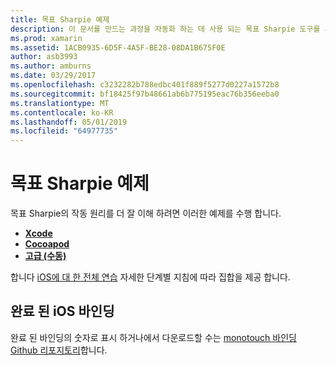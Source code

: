```yaml
---
title: 목표 Sharpie 예제
description: 이 문서를 만드는 과정을 자동화 하는 데 사용 되는 목표 Sharpie 도구를 사용 하는 방법에 설명 하는 다양 한 지침에 연결 C# Objective-c 코드에 대 한 바인딩을 합니다.
ms.prod: xamarin
ms.assetid: 1ACB0935-6D5F-4A5F-BE28-08DA1B675F0E
author: asb3993
ms.author: amburns
ms.date: 03/29/2017
ms.openlocfilehash: c3232282b788edbc401f889f5277d0227a1572b8
ms.sourcegitcommit: bf18425f97b48661ab6b775195eac76b356eeba0
ms.translationtype: MT
ms.contentlocale: ko-KR
ms.lasthandoff: 05/01/2019
ms.locfileid: "64977735"
---
```

# <a name="objective-sharpie-examples"></a>목표 Sharpie 예제

목표 Sharpie의 작동 원리를 더 잘 이해 하려면 이러한 예제를 수행 합니다.

- [**Xcode**](xcode.md)
- [**Cocoapod**](cocoapod.md)
- [**고급 (수동)**](advanced.md)

합니다 [iOS에 대 한 전체 연습](~/ios/platform/binding-objective-c/walkthrough.md) 자세한 단계별 지침에 따라 집합을 제공 합니다.

## <a name="completed-ios-bindings"></a>완료 된 iOS 바인딩

완료 된 바인딩의 숫자로 표시 하거나에서 다운로드할 수는 [monotouch 바인딩 Github 리포지토리](https://github.com/mono/monotouch-bindings/)합니다.
